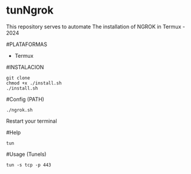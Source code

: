# tunNgrok
This repository serves to automate The installation of NGROK in Termux - 2024

#PLATAFORMAS
- Termux

#INSTALACION
  ```
git clone
chmod +x ./install.sh
./install.sh
```
#Config (PATH)
```
./ngrok.sh
```
Restart your terminal

#Help
```
tun
```
#Usage (Tunels)
```
tun -s tcp -p 443
```
